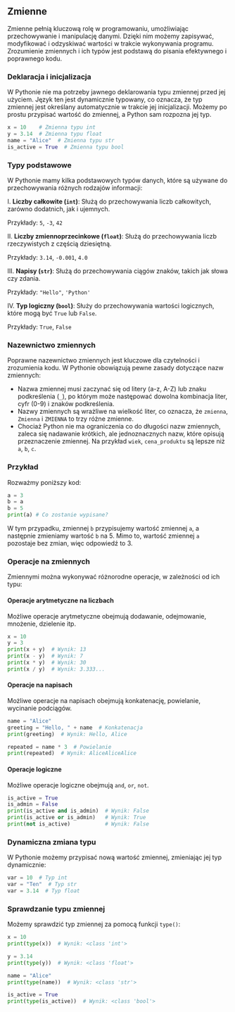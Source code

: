 ## Zmienne

Zmienne pełnią kluczową rolę w programowaniu, umożliwiając przechowywanie i manipulację danymi. Dzięki nim możemy zapisywać, modyfikować i odzyskiwać wartości w trakcie wykonywania programu. Zrozumienie zmiennych i ich typów jest podstawą do pisania efektywnego i poprawnego kodu.

### Deklaracja i inicjalizacja

W Pythonie nie ma potrzeby jawnego deklarowania typu zmiennej przed jej użyciem. Język ten jest dynamicznie typowany, co oznacza, że typ zmiennej jest określany automatycznie w trakcie jej inicjalizacji. Możemy po prostu przypisać wartość do zmiennej, a Python sam rozpozna jej typ.

```python
x = 10    # Zmienna typu int
y = 3.14  # Zmienna typu float
name = "Alice"  # Zmienna typu str
is_active = True  # Zmienna typu bool
```

### Typy podstawowe

W Pythonie mamy kilka podstawowych typów danych, które są używane do przechowywania różnych rodzajów informacji:

I. **Liczby całkowite (`int`)**: Służą do przechowywania liczb całkowitych, zarówno dodatnich, jak i ujemnych.

Przykłady: `5`, `-3`, `42`

II. **Liczby zmiennoprzecinkowe (`float`)**: Służą do przechowywania liczb rzeczywistych z częścią dziesiętną.

Przykłady: `3.14`, `-0.001`, `4.0`

III. **Napisy (`str`)**: Służą do przechowywania ciągów znaków, takich jak słowa czy zdania.

Przykłady: `"Hello"`, `'Python'`

IV. **Typ logiczny (`bool`)**: Służy do przechowywania wartości logicznych, które mogą być `True` lub `False`.

Przykłady: `True`, `False`

### Nazewnictwo zmiennych

Poprawne nazewnictwo zmiennych jest kluczowe dla czytelności i zrozumienia kodu. W Pythonie obowiązują pewne zasady dotyczące nazw zmiennych:

- Nazwa zmiennej musi zaczynać się od litery (a-z, A-Z) lub znaku podkreślenia (`_`), po którym może następować dowolna kombinacja liter, cyfr (0-9) i znaków podkreślenia.
- Nazwy zmiennych są wrażliwe na wielkość liter, co oznacza, że `zmienna`, `Zmienna` i `ZMIENNA` to trzy różne zmienne.
- Chociaż Python nie ma ograniczenia co do długości nazw zmiennych, zaleca się nadawanie krótkich, ale jednoznacznych nazw, które opisują przeznaczenie zmiennej. Na przykład `wiek`, `cena_produktu` są lepsze niż `a`, `b`, `c`.

### Przykład

Rozważmy poniższy kod:

```python
a = 3
b = a
b = 5
print(a) # Co zostanie wypisane?
```

W tym przypadku, zmiennej `b` przypisujemy wartość zmiennej `a`, a następnie zmieniamy wartość `b` na 5. Mimo to, wartość zmiennej `a` pozostaje bez zmian, więc odpowiedź to 3.

### Operacje na zmiennych

Zmiennymi można wykonywać różnorodne operacje, w zależności od ich typu:

#### Operacje arytmetyczne na liczbach

Możliwe operacje arytmetyczne obejmują dodawanie, odejmowanie, mnożenie, dzielenie itp.

```python
x = 10
y = 3
print(x + y)  # Wynik: 13
print(x - y)  # Wynik: 7
print(x * y)  # Wynik: 30
print(x / y)  # Wynik: 3.333...
```

#### Operacje na napisach

Możliwe operacje na napisach obejmują konkatenację, powielanie, wycinanie podciągów.

```python
name = "Alice"
greeting = "Hello, " + name  # Konkatenacja
print(greeting)  # Wynik: Hello, Alice

repeated = name * 3  # Powielanie
print(repeated)  # Wynik: AliceAliceAlice
```

#### Operacje logiczne

Możliwe operacje logiczne obejmują `and`, `or`, `not`.

```python
is_active = True
is_admin = False
print(is_active and is_admin)  # Wynik: False
print(is_active or is_admin)   # Wynik: True
print(not is_active)           # Wynik: False
```

### Dynamiczna zmiana typu

W Pythonie możemy przypisać nową wartość zmiennej, zmieniając jej typ dynamicznie:

```python
var = 10  # Typ int
var = "Ten"  # Typ str
var = 3.14  # Typ float
```

### Sprawdzanie typu zmiennej

Możemy sprawdzić typ zmiennej za pomocą funkcji `type()`:

```python
x = 10
print(type(x))  # Wynik: <class 'int'>

y = 3.14
print(type(y))  # Wynik: <class 'float'>

name = "Alice"
print(type(name))  # Wynik: <class 'str'>

is_active = True
print(type(is_active))  # Wynik: <class 'bool'>
```
